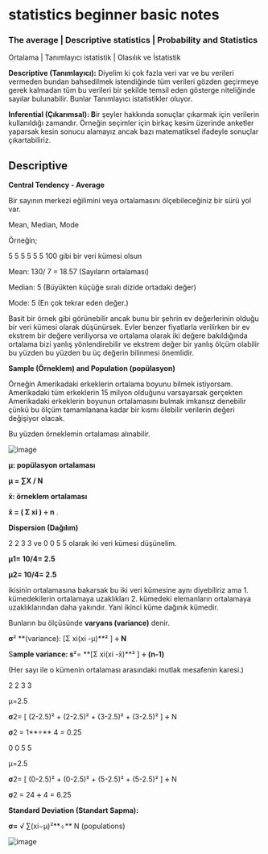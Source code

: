 # statistics beginner basic notes

### ****The average | Descriptive statistics | Probability and Statistics****

Ortalama | Tanımlayıcı istatistik | Olasılık ve İstatistik

****Descriptive (Tanımlayıcı):**** Diyelim ki çok fazla veri var ve bu verileri vermeden bundan bahsedilmek istendiğinde tüm verileri gözden geçirmeye gerek kalmadan tüm bu verileri bir şekilde temsil eden gösterge niteliğinde sayılar bulunabilir. Bunlar Tanımlayıcı istatistikler oluyor.

**Inferential (Çıkarımsal): B**ir şeyler hakkında sonuçlar çıkarmak için verilerin kullanıldığı zamandır. Örneğin seçimler için birkaç kesim üzerinde anketler yaparsak kesin sonucu alamayız ancak bazı matematiksel ifadeyle sonuçlar çıkartabiliriz.

## Descriptive

**Central Tendency - Average**

Bir sayının merkezi eğilimini veya ortalamasını ölçebileceğiniz bir sürü yol var. 

Mean, Median, Mode

Örneğin;

5 5 5 5 5 5 100 gibi bir veri kümesi olsun

Mean: 130/ 7 = 18.57 (Sayıların ortalaması)

Median: 5 (Büyükten küçüğe sıralı dizide ortadaki değer)

Mode: 5 (En çok tekrar eden değer.)

Basit bir örnek gibi görünebilir ancak bunu bir şehrin ev değerlerinin olduğu bir veri kümesi olarak düşünürsek. Evler benzer fiyatlarla verilirken bir ev ekstrem bir değere veriliyorsa ve ortalama olarak iki değere bakıldığında ortalama bizi yanlış yönlendirebilir ve ekstrem değer bir yanlış ölçüm olabilir bu yüzden bu yüzden bu üç değerin bilinmesi önemlidir. 

**Sample (Örneklem) and Population (popülasyon)**

Örneğin Amerikadaki erkeklerin ortalama boyunu bilmek istiyorsam. Amerikadaki tüm erkeklerin 15 milyon olduğunu varsayarsak gerçekten Amerikadaki erkeklerin boyunun ortalamasını bulmak imkansız denebilir çünkü bu ölçüm tamamlanana kadar bir kısmı ölebilir verilerin değeri değişiyor olacak.

Bu yüzden örneklemin ortalaması alınabilir. 

![image](https://github.com/ispirbanu/python_tutorial-python_dersleri_notlari/assets/45195137/28a45fe8-0b78-4ed9-b8fe-e76c1d991ac5)

**μ: popülasyon ortalaması** 

**μ = ∑X / N**

**x̄: örneklem ortalaması** 

**x̄ = ( Σ xi ) ÷ n**
.

**Dispersion (Dağılım)**

2 2 3 3 ve 0 0 5 5 olarak iki veri kümesi düşünelim. 

**μ1= 10/4= 2.5** 

**μ2= 10/4= 2.5**

ikisinin ortalamasına bakarsak bu iki veri kümesine aynı diyebiliriz ama 1. kümedekilerin ortalamaya uzaklıkları 2. kümedeki elemanların ortalamaya uzaklıklarından daha yakındır. Yani ikinci küme dağınık kümedir. 

Bunların bu ölçüsünde **varyans (variance)** denir.

**σ**² **(variance): [Σ xi(xi -μ)**² ] **÷ N**

S**ample variance:  s**²= **[Σ xi(xi -x̄)**² ] **÷ (n-1)**

(Her sayı ile o kümenin ortalaması arasındaki mutlak mesafenin karesi.)

2 2 3 3

μ=2.5

**σ**2= [ (2-2.5)² + (2-2.5)² + (3-2.5)² + (3-2.5)² ] **÷** N

**σ**2 = 1**÷** 4 = 0.25

0 0 5 5 

μ=2.5

**σ**2= [ (0-2.5)² + (0-2.5)² + (5-2.5)² + (5-2.5)² ] **÷** N

**σ**2 = 24 **÷** 4 = 6.25


**Standard Deviation (Standart Sapma):**

**σ=** √ ∑(xi−μ)²**÷** N (populations)

![image](https://github.com/ispirbanu/python_tutorial-python_dersleri_notlari/assets/45195137/a73a0575-e25b-4548-b264-a52a364ed507)

